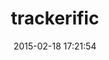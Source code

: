 ---
layout: post
title:  "trackerific"
repo:   "travishaynes/trackerific"
date:   2015-02-18 17:21:54
gemurl: 
---